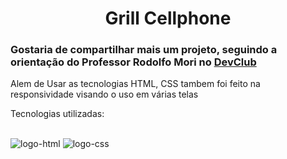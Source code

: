 <h1 align="center">Grill Cellphone</h1>


<h3>Gostaria de compartilhar mais um projeto, seguindo a orientação do Professor Rodolfo Mori no <a href="https://rodolfomori.com.br/devclub">DevClub</a></h3>

<P>Alem de Usar as tecnologias HTML, CSS tambem foi feito na responsividade visando o uso em várias telas</P>


<p>Tecnologias utilizadas:</p>
<br>
  <img src="https://img.shields.io/badge/HTML-239120?style=for-the-badge&logo=html5&logoColor=white" alt="logo-html">
  <img src="https://img.shields.io/badge/CSS-239120?&style=for-the-badge&logo=css3&logoColor=white" alt="logo-css">
 

  <img src="">
